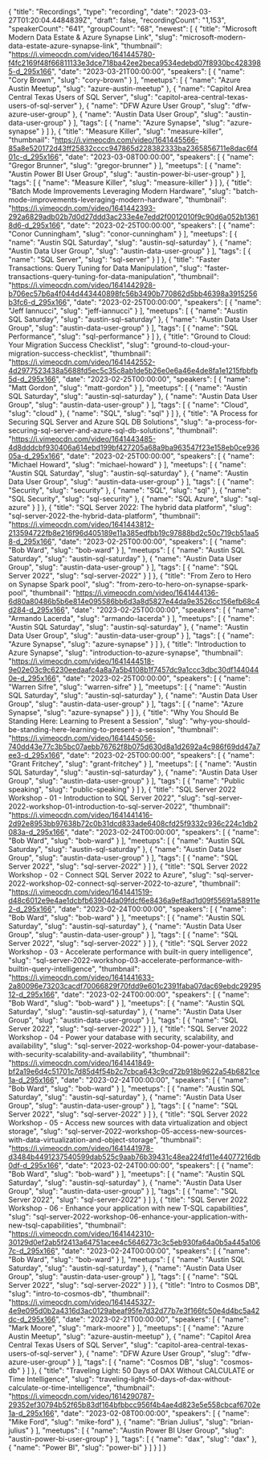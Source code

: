 {
  "title": "Recordings",
  "type": "recording",
  "date": "2023-03-27T01:20:04.4484839Z",
  "draft": false,
  "recordingCount": "1,153",
  "speakerCount": "641",
  "groupCount": "68",
  "newest": [
    {
      "title": "Microsoft Modern Data Estate & Azure Synapse Link",
      "slug": "microsoft-modern-data-estate-azure-synapse-link",
      "thumbnail": "https://i.vimeocdn.com/video/1641445780-f4fc2169f48f66811133e3dce718ba42ee2beca9534edebd07f8930bc4283985-d_295x166",
      "date": "2023-03-21T00:00:00",
      "speakers": [
        {
          "name": "Cory Brown",
          "slug": "cory-brown"
        }
      ],
      "meetups": [
        {
          "name": "Azure Austin Meetup",
          "slug": "azure-austin-meetup"
        },
        {
          "name": "Capitol Area Central Texas Users of SQL Server",
          "slug": "capitol-area-central-texas-users-of-sql-server"
        },
        {
          "name": "DFW Azure User Group",
          "slug": "dfw-azure-user-group"
        },
        {
          "name": "Austin Data User Group",
          "slug": "austin-data-user-group"
        }
      ],
      "tags": [
        {
          "name": "Azure Synapse",
          "slug": "azure-synapse"
        }
      ]
    },
    {
      "title": "Measure Killer",
      "slug": "measure-killer",
      "thumbnail": "https://i.vimeocdn.com/video/1641445566-85a8e520172d43ff25832cccc947865d228382333ba2365856711e8dac6f401c-d_295x166",
      "date": "2023-03-08T00:00:00",
      "speakers": [
        {
          "name": "Gregor Brunner",
          "slug": "gregor-brunner"
        }
      ],
      "meetups": [
        {
          "name": "Austin Power BI User Group",
          "slug": "austin-power-bi-user-group"
        }
      ],
      "tags": [
        {
          "name": "Measure Killer",
          "slug": "measure-killer"
        }
      ]
    },
    {
      "title": "Batch Mode Improvements Leveraging Modern Hardware",
      "slug": "batch-mode-improvements-leveraging-modern-hardware",
      "thumbnail": "https://i.vimeocdn.com/video/1641442393-292a6829adb02b7d0d27ddd3ac233e4e7edd2f0012010f9c90d6a052b13618d6-d_295x166",
      "date": "2023-02-25T00:00:00",
      "speakers": [
        {
          "name": "Conor Cunningham",
          "slug": "conor-cunningham"
        }
      ],
      "meetups": [
        {
          "name": "Austin SQL Saturday",
          "slug": "austin-sql-saturday"
        },
        {
          "name": "Austin Data User Group",
          "slug": "austin-data-user-group"
        }
      ],
      "tags": [
        {
          "name": "SQL Server",
          "slug": "sql-server"
        }
      ]
    },
    {
      "title": "Faster Transactions: Query Tuning for Data Manipulation",
      "slug": "faster-transactions-query-tuning-for-data-manipulation",
      "thumbnail": "https://i.vimeocdn.com/video/1641442928-b706ec57b6a4f044d443440898fc56b3490b770862d5bb46398a3915256b3fc6-d_295x166",
      "date": "2023-02-25T00:00:00",
      "speakers": [
        {
          "name": "Jeff Iannucci",
          "slug": "jeff-iannucci"
        }
      ],
      "meetups": [
        {
          "name": "Austin SQL Saturday",
          "slug": "austin-sql-saturday"
        },
        {
          "name": "Austin Data User Group",
          "slug": "austin-data-user-group"
        }
      ],
      "tags": [
        {
          "name": "SQL Performance",
          "slug": "sql-performance"
        }
      ]
    },
    {
      "title": "Ground to Cloud: Your Migration Success Checklist",
      "slug": "ground-to-cloud-your-migration-success-checklist",
      "thumbnail": "https://i.vimeocdn.com/video/1641442552-4d2977523438a5688fd5ec5c35c8ab1de5b26e0e6a46e4de8fa1e1215fbbfb5d-d_295x166",
      "date": "2023-02-25T00:00:00",
      "speakers": [
        {
          "name": "Matt Gordon",
          "slug": "matt-gordon"
        }
      ],
      "meetups": [
        {
          "name": "Austin SQL Saturday",
          "slug": "austin-sql-saturday"
        },
        {
          "name": "Austin Data User Group",
          "slug": "austin-data-user-group"
        }
      ],
      "tags": [
        {
          "name": "Cloud",
          "slug": "cloud"
        },
        {
          "name": "SQL",
          "slug": "sql"
        }
      ]
    },
    {
      "title": "A Process for Securing SQL Server and Azure SQL DB Solutions",
      "slug": "a-process-for-securing-sql-server-and-azure-sql-db-solutions",
      "thumbnail": "https://i.vimeocdn.com/video/1641443485-4d8dddcbf930406a614ebd199bf427205a68a9ba963547f23e158eb0ce93605a-d_295x166",
      "date": "2023-02-25T00:00:00",
      "speakers": [
        {
          "name": "Michael Howard",
          "slug": "michael-howard"
        }
      ],
      "meetups": [
        {
          "name": "Austin SQL Saturday",
          "slug": "austin-sql-saturday"
        },
        {
          "name": "Austin Data User Group",
          "slug": "austin-data-user-group"
        }
      ],
      "tags": [
        {
          "name": "Security",
          "slug": "security"
        },
        {
          "name": "SQL",
          "slug": "sql"
        },
        {
          "name": "SQL Security",
          "slug": "sql-security"
        },
        {
          "name": "SQL Azure",
          "slug": "sql-azure"
        }
      ]
    },
    {
      "title": "SQL Server 2022: The hybrid data platform",
      "slug": "sql-server-2022-the-hybrid-data-platform",
      "thumbnail": "https://i.vimeocdn.com/video/1641443812-213594722fb8e216f96d405189e11a385edfbb19c97888bd2c50c719cb51aa58-d_295x166",
      "date": "2023-02-25T00:00:00",
      "speakers": [
        {
          "name": "Bob Ward",
          "slug": "bob-ward"
        }
      ],
      "meetups": [
        {
          "name": "Austin SQL Saturday",
          "slug": "austin-sql-saturday"
        },
        {
          "name": "Austin Data User Group",
          "slug": "austin-data-user-group"
        }
      ],
      "tags": [
        {
          "name": "SQL Server 2022",
          "slug": "sql-server-2022"
        }
      ]
    },
    {
      "title": "From Zero to Hero on Synapse Spark pool",
      "slug": "from-zero-to-hero-on-synapse-spark-pool",
      "thumbnail": "https://i.vimeocdn.com/video/1641444136-6d80a80486b5b6e814e095586bb6d3a8d5827e44da9e3526cc156efb68c4d284-d_295x166",
      "date": "2023-02-25T00:00:00",
      "speakers": [
        {
          "name": "Armando Lacerda",
          "slug": "armando-lacerda"
        }
      ],
      "meetups": [
        {
          "name": "Austin SQL Saturday",
          "slug": "austin-sql-saturday"
        },
        {
          "name": "Austin Data User Group",
          "slug": "austin-data-user-group"
        }
      ],
      "tags": [
        {
          "name": "Azure Synapse",
          "slug": "azure-synapse"
        }
      ]
    },
    {
      "title": "Introduction to Azure Synapse",
      "slug": "introduction-to-azure-synapse",
      "thumbnail": "https://i.vimeocdn.com/video/1641444518-9e02e03c9c6230eedaafc4a8a7a5b4108b1f7457dc9a1ccc3dbc30df1440440e-d_295x166",
      "date": "2023-02-25T00:00:00",
      "speakers": [
        {
          "name": "Warren Sifre",
          "slug": "warren-sifre"
        }
      ],
      "meetups": [
        {
          "name": "Austin SQL Saturday",
          "slug": "austin-sql-saturday"
        },
        {
          "name": "Austin Data User Group",
          "slug": "austin-data-user-group"
        }
      ],
      "tags": [
        {
          "name": "Azure Synapse",
          "slug": "azure-synapse"
        }
      ]
    },
    {
      "title": "Why You Should Be Standing Here: Learning to Present a Session",
      "slug": "why-you-should-be-standing-here-learning-to-present-a-session",
      "thumbnail": "https://i.vimeocdn.com/video/1641445056-740dd43e77c3b5bc07aebb76762f8b075d630d8a1d2692a4c986f69dd47a7ee3-d_295x166",
      "date": "2023-02-25T00:00:00",
      "speakers": [
        {
          "name": "Grant Fritchey",
          "slug": "grant-fritchey"
        }
      ],
      "meetups": [
        {
          "name": "Austin SQL Saturday",
          "slug": "austin-sql-saturday"
        },
        {
          "name": "Austin Data User Group",
          "slug": "austin-data-user-group"
        }
      ],
      "tags": [
        {
          "name": "Public speaking",
          "slug": "public-speaking"
        }
      ]
    },
    {
      "title": "SQL Server 2022 Workshop - 01 - Introduction to SQL Server 2022",
      "slug": "sql-server-2022-workshop-01-introduction-to-sql-server-2022",
      "thumbnail": "https://i.vimeocdn.com/video/1641441416-2d92e8953bb97638b72c0b31dcd833ade6408cfd25f9332c936c224c1db2083a-d_295x166",
      "date": "2023-02-24T00:00:00",
      "speakers": [
        {
          "name": "Bob Ward",
          "slug": "bob-ward"
        }
      ],
      "meetups": [
        {
          "name": "Austin SQL Saturday",
          "slug": "austin-sql-saturday"
        },
        {
          "name": "Austin Data User Group",
          "slug": "austin-data-user-group"
        }
      ],
      "tags": [
        {
          "name": "SQL Server 2022",
          "slug": "sql-server-2022"
        }
      ]
    },
    {
      "title": "SQL Server 2022 Workshop - 02 - Connect SQL Server 2022 to Azure",
      "slug": "sql-server-2022-workshop-02-connect-sql-server-2022-to-azure",
      "thumbnail": "https://i.vimeocdn.com/video/1641441519-d48c6012e9e4ae1dcbfb63904da09fdcf6e8436a9ef8ad1d09f55691a58911e2-d_295x166",
      "date": "2023-02-24T00:00:00",
      "speakers": [
        {
          "name": "Bob Ward",
          "slug": "bob-ward"
        }
      ],
      "meetups": [
        {
          "name": "Austin SQL Saturday",
          "slug": "austin-sql-saturday"
        },
        {
          "name": "Austin Data User Group",
          "slug": "austin-data-user-group"
        }
      ],
      "tags": [
        {
          "name": "SQL Server 2022",
          "slug": "sql-server-2022"
        }
      ]
    },
    {
      "title": "SQL Server 2022 Workshop - 03 - Accelerate performance with built-in query intelligence",
      "slug": "sql-server-2022-workshop-03-accelerate-performance-with-builtin-query-intelligence",
      "thumbnail": "https://i.vimeocdn.com/video/1641441633-2a80096e73203cacdf70066829f70fdd9e601c2391faba07dac69ebdc2929512-d_295x166",
      "date": "2023-02-24T00:00:00",
      "speakers": [
        {
          "name": "Bob Ward",
          "slug": "bob-ward"
        }
      ],
      "meetups": [
        {
          "name": "Austin SQL Saturday",
          "slug": "austin-sql-saturday"
        },
        {
          "name": "Austin Data User Group",
          "slug": "austin-data-user-group"
        }
      ],
      "tags": [
        {
          "name": "SQL Server 2022",
          "slug": "sql-server-2022"
        }
      ]
    },
    {
      "title": "SQL Server 2022 Workshop - 04 - Power your database with security, scalability, and availability",
      "slug": "sql-server-2022-workshop-04-power-your-database-with-security-scalability-and-availability",
      "thumbnail": "https://i.vimeocdn.com/video/1641441849-bf2a19e6d4c51701c7d85d4f54b2c7cbca643c9cd72b918b9622a54b6821ce1a-d_295x166",
      "date": "2023-02-24T00:00:00",
      "speakers": [
        {
          "name": "Bob Ward",
          "slug": "bob-ward"
        }
      ],
      "meetups": [
        {
          "name": "Austin SQL Saturday",
          "slug": "austin-sql-saturday"
        },
        {
          "name": "Austin Data User Group",
          "slug": "austin-data-user-group"
        }
      ],
      "tags": [
        {
          "name": "SQL Server 2022",
          "slug": "sql-server-2022"
        }
      ]
    },
    {
      "title": "SQL Server 2022 Workshop - 05 - Access new sources with data virtualization and object storage",
      "slug": "sql-server-2022-workshop-05-access-new-sources-with-data-virtualization-and-object-storage",
      "thumbnail": "https://i.vimeocdn.com/video/1641441978-d3484b4491237540599dab525c9aab76b39431c48ea224fd11e44077216db0df-d_295x166",
      "date": "2023-02-24T00:00:00",
      "speakers": [
        {
          "name": "Bob Ward",
          "slug": "bob-ward"
        }
      ],
      "meetups": [
        {
          "name": "Austin SQL Saturday",
          "slug": "austin-sql-saturday"
        },
        {
          "name": "Austin Data User Group",
          "slug": "austin-data-user-group"
        }
      ],
      "tags": [
        {
          "name": "SQL Server 2022",
          "slug": "sql-server-2022"
        }
      ]
    },
    {
      "title": "SQL Server 2022 Workshop - 06 - Enhance your application with new T-SQL capabilities",
      "slug": "sql-server-2022-workshop-06-enhance-your-application-with-new-tsql-capabilities",
      "thumbnail": "https://i.vimeocdn.com/video/1641442310-30129d0ef2ab5f2413a64751acee4c5646273c3c5eb930fa64a0b5a445a1067c-d_295x166",
      "date": "2023-02-24T00:00:00",
      "speakers": [
        {
          "name": "Bob Ward",
          "slug": "bob-ward"
        }
      ],
      "meetups": [
        {
          "name": "Austin SQL Saturday",
          "slug": "austin-sql-saturday"
        },
        {
          "name": "Austin Data User Group",
          "slug": "austin-data-user-group"
        }
      ],
      "tags": [
        {
          "name": "SQL Server 2022",
          "slug": "sql-server-2022"
        }
      ]
    },
    {
      "title": "Intro to Cosmos DB",
      "slug": "intro-to-cosmos-db",
      "thumbnail": "https://i.vimeocdn.com/video/1641445327-4e9e095d0b2a4316d3ac0129abeaf95fe7d32d77b7e3f166fc50e4d4bc5a42dc-d_295x166",
      "date": "2023-02-21T00:00:00",
      "speakers": [
        {
          "name": "Mark Moore",
          "slug": "mark-moore"
        }
      ],
      "meetups": [
        {
          "name": "Azure Austin Meetup",
          "slug": "azure-austin-meetup"
        },
        {
          "name": "Capitol Area Central Texas Users of SQL Server",
          "slug": "capitol-area-central-texas-users-of-sql-server"
        },
        {
          "name": "DFW Azure User Group",
          "slug": "dfw-azure-user-group"
        }
      ],
      "tags": [
        {
          "name": "Cosmos DB",
          "slug": "cosmos-db"
        }
      ]
    },
    {
      "title": "Traveling Light: 50 Days of DAX Without CALCULATE or Time Intelligence",
      "slug": "traveling-light-50-days-of-dax-without-calculate-or-time-intelligence",
      "thumbnail": "https://i.vimeocdn.com/video/1614290787-29352ef30794b52f65b83df164bfbbcc956f4b4ae4d823e5e558cbcaf6702e1a-d_295x166",
      "date": "2023-02-08T00:00:00",
      "speakers": [
        {
          "name": "Mike Ford",
          "slug": "mike-ford"
        },
        {
          "name": "Brian Julius",
          "slug": "brian-julius"
        }
      ],
      "meetups": [
        {
          "name": "Austin Power BI User Group",
          "slug": "austin-power-bi-user-group"
        }
      ],
      "tags": [
        {
          "name": "dax",
          "slug": "dax"
        },
        {
          "name": "Power BI",
          "slug": "power-bi"
        }
      ]
    }
  ]
}